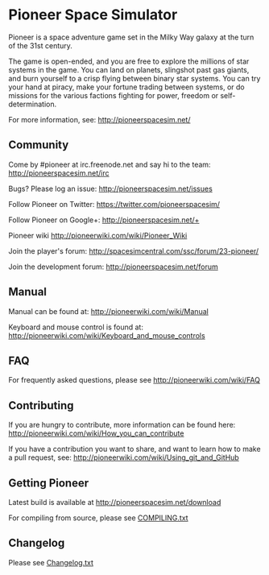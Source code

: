 # Pioneer Space Simulator

Pioneer is a space adventure game set in the Milky Way galaxy at the turn of
the 31st century.

The game is open-ended, and you are free to explore the millions of star
systems in the game. You can land on planets, slingshot past gas giants, and
burn yourself to a crisp flying between binary star systems. You can try your
hand at piracy, make your fortune trading between systems, or do missions for
the various factions fighting for power, freedom or self-determination.

For more information, see:
  http://pioneerspacesim.net/


## Community

Come by #pioneer at irc.freenode.net and say hi to the team:
  http://pioneerspacesim.net/irc

Bugs? Please log an issue:
  http://pioneerspacesim.net/issues

Follow Pioneer on Twitter:
  https://twitter.com/pioneerspacesim/

Follow Pioneer on Google+:
  http://pioneerspacesim.net/+

Pioneer wiki
  http://pioneerwiki.com/wiki/Pioneer_Wiki

Join the player's forum:
  http://spacesimcentral.com/ssc/forum/23-pioneer/

Join the development forum:
  http://pioneerspacesim.net/forum


## Manual

Manual can be found at:
  http://pioneerwiki.com/wiki/Manual

Keyboard and mouse control is found at:
  http://pioneerwiki.com/wiki/Keyboard_and_mouse_controls


## FAQ

For frequently asked questions, please see
  http://pioneerwiki.com/wiki/FAQ


## Contributing

If you are hungry to contribute, more information can be found here:
  http://pioneerwiki.com/wiki/How_you_can_contribute

If you have a contribution you want to share, and want to learn how to make a
pull request, see:
  http://pioneerwiki.com/wiki/Using_git_and_GitHub


## Getting Pioneer

Latest build is available at
  http://pioneerspacesim.net/download

For compiling from source, please see [COMPILING.txt](https://github.com/pioneerspacesim/pioneer/blob/master/COMPILING.txt)


## Changelog

Please see [Changelog.txt](https://github.com/pioneerspacesim/pioneer/blob/master/Changelog.txt)
